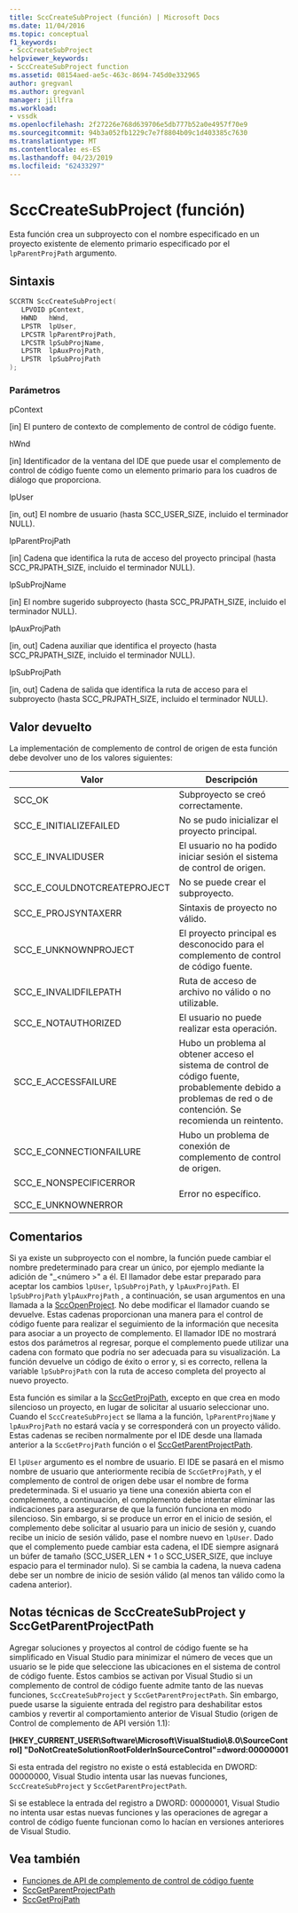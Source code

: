 ```yaml
---
title: SccCreateSubProject (función) | Microsoft Docs
ms.date: 11/04/2016
ms.topic: conceptual
f1_keywords:
- SccCreateSubProject
helpviewer_keywords:
- SccCreateSubProject function
ms.assetid: 08154aed-ae5c-463c-8694-745d0e332965
author: gregvanl
ms.author: gregvanl
manager: jillfra
ms.workload:
- vssdk
ms.openlocfilehash: 2f27226e768d639706e5db777b52a0e4957f70e9
ms.sourcegitcommit: 94b3a052fb1229c7e7f8804b09c1d403385c7630
ms.translationtype: MT
ms.contentlocale: es-ES
ms.lasthandoff: 04/23/2019
ms.locfileid: "62433297"
---
```

# <a name="scccreatesubproject-function"></a>SccCreateSubProject (función)
Esta función crea un subproyecto con el nombre especificado en un proyecto existente de elemento primario especificado por el `lpParentProjPath` argumento.

## <a name="syntax"></a>Sintaxis

```cpp
SCCRTN SccCreateSubProject(
   LPVOID pContext,
   HWND   hWnd,
   LPSTR  lpUser,
   LPCSTR lpParentProjPath,
   LPCSTR lpSubProjName,
   LPSTR  lpAuxProjPath,
   LPSTR  lpSubProjPath
);
```

### <a name="parameters"></a>Parámetros
 pContext

[in] El puntero de contexto de complemento de control de código fuente.

 hWnd

[in] Identificador de la ventana del IDE que puede usar el complemento de control de código fuente como un elemento primario para los cuadros de diálogo que proporciona.

 lpUser

[in, out] El nombre de usuario (hasta SCC_USER_SIZE, incluido el terminador NULL).

 lpParentProjPath

[in] Cadena que identifica la ruta de acceso del proyecto principal (hasta SCC_PRJPATH_SIZE, incluido el terminador NULL).

 lpSubProjName

[in] El nombre sugerido subproyecto (hasta SCC_PRJPATH_SIZE, incluido el terminador NULL).

 lpAuxProjPath

[in, out] Cadena auxiliar que identifica el proyecto (hasta SCC_PRJPATH_SIZE, incluido el terminador NULL).

 lpSubProjPath

[in, out] Cadena de salida que identifica la ruta de acceso para el subproyecto (hasta SCC_PRJPATH_SIZE, incluido el terminador NULL).

## <a name="return-value"></a>Valor devuelto
 La implementación de complemento de control de origen de esta función debe devolver uno de los valores siguientes:

|Valor|Descripción|
|-----------|-----------------|
|SCC_OK|Subproyecto se creó correctamente.|
|SCC_E_INITIALIZEFAILED|No se pudo inicializar el proyecto principal.|
|SCC_E_INVALIDUSER|El usuario no ha podido iniciar sesión el sistema de control de origen.|
|SCC_E_COULDNOTCREATEPROJECT|No se puede crear el subproyecto.|
|SCC_E_PROJSYNTAXERR|Sintaxis de proyecto no válido.|
|SCC_E_UNKNOWNPROJECT|El proyecto principal es desconocido para el complemento de control de código fuente.|
|SCC_E_INVALIDFILEPATH|Ruta de acceso de archivo no válido o no utilizable.|
|SCC_E_NOTAUTHORIZED|El usuario no puede realizar esta operación.|
|SCC_E_ACCESSFAILURE|Hubo un problema al obtener acceso el sistema de control de código fuente, probablemente debido a problemas de red o de contención. Se recomienda un reintento.|
|SCC_E_CONNECTIONFAILURE|Hubo un problema de conexión de complemento de control de origen.|
|SCC_E_NONSPECIFICERROR<br /><br /> SCC_E_UNKNOWNERROR|Error no específico.|

## <a name="remarks"></a>Comentarios
 Si ya existe un subproyecto con el nombre, la función puede cambiar el nombre predeterminado para crear un único, por ejemplo mediante la adición de "_\<número >" a él. El llamador debe estar preparado para aceptar los cambios `lpUser`, `lpSubProjPath`, y `lpAuxProjPath`. El `lpSubProjPath` y`lpAuxProjPath` , a continuación, se usan argumentos en una llamada a la [SccOpenProject](../extensibility/sccopenproject-function.md). No debe modificar el llamador cuando se devuelve. Estas cadenas proporcionan una manera para el control de código fuente para realizar el seguimiento de la información que necesita para asociar a un proyecto de complemento. El llamador IDE no mostrará estos dos parámetros al regresar, porque el complemento puede utilizar una cadena con formato que podría no ser adecuada para su visualización. La función devuelve un código de éxito o error y, si es correcto, rellena la variable `lpSubProjPath` con la ruta de acceso completa del proyecto al nuevo proyecto.

 Esta función es similar a la [SccGetProjPath](../extensibility/sccgetprojpath-function.md), excepto en que crea en modo silencioso un proyecto, en lugar de solicitar al usuario seleccionar uno. Cuando el `SccCreateSubProject` se llama a la función, `lpParentProjName` y `lpAuxProjPath` no estará vacía y se corresponderá con un proyecto válido. Estas cadenas se reciben normalmente por el IDE desde una llamada anterior a la `SccGetProjPath` función o el [SccGetParentProjectPath](../extensibility/sccgetparentprojectpath-function.md).

 El `lpUser` argumento es el nombre de usuario. El IDE se pasará en el mismo nombre de usuario que anteriormente recibía de `SccGetProjPath`, y el complemento de control de origen debe usar el nombre de forma predeterminada. Si el usuario ya tiene una conexión abierta con el complemento, a continuación, el complemento debe intentar eliminar las indicaciones para asegurarse de que la función funciona en modo silencioso. Sin embargo, si se produce un error en el inicio de sesión, el complemento debe solicitar al usuario para un inicio de sesión y, cuando recibe un inicio de sesión válido, pase el nombre nuevo en `lpUser`. Dado que el complemento puede cambiar esta cadena, el IDE siempre asignará un búfer de tamaño (SCC_USER_LEN + 1 o SCC_USER_SIZE, que incluye espacio para el terminador nulo). Si se cambia la cadena, la nueva cadena debe ser un nombre de inicio de sesión válido (al menos tan válido como la cadena anterior).

## <a name="technical-notes-for-scccreatesubproject-and-sccgetparentprojectpath"></a>Notas técnicas de SccCreateSubProject y SccGetParentProjectPath
 Agregar soluciones y proyectos al control de código fuente se ha simplificado en Visual Studio para minimizar el número de veces que un usuario se le pide que seleccione las ubicaciones en el sistema de control de código fuente. Estos cambios se activan por Visual Studio si un complemento de control de código fuente admite tanto de las nuevas funciones, `SccCreateSubProject` y `SccGetParentProjectPath`. Sin embargo, puede usarse la siguiente entrada del registro para deshabilitar estos cambios y revertir al comportamiento anterior de Visual Studio (origen de Control de complemento de API versión 1.1):

 **[HKEY_CURRENT_USER\Software\Microsoft\VisualStudio\8.0\SourceControl] "DoNotCreateSolutionRootFolderInSourceControl"=dword:00000001**

 Si esta entrada del registro no existe o está establecida en DWORD: 00000000, Visual Studio intenta usar las nuevas funciones, `SccCreateSubProject` y `SccGetParentProjectPath`.

 Si se establece la entrada del registro a DWORD: 00000001, Visual Studio no intenta usar estas nuevas funciones y las operaciones de agregar a control de código fuente funcionan como lo hacían en versiones anteriores de Visual Studio.

## <a name="see-also"></a>Vea también
- [Funciones de API de complemento de control de código fuente](../extensibility/source-control-plug-in-api-functions.md)
- [SccGetParentProjectPath](../extensibility/sccgetparentprojectpath-function.md)
- [SccGetProjPath](../extensibility/sccgetprojpath-function.md)